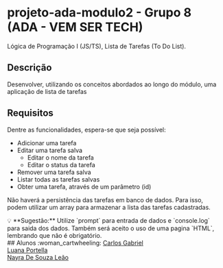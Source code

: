 # projeto-ada-modulo2 - Grupo 8 (ADA - VEM SER TECH)</a>
Lógica de Programação I (JS/TS), Lista de Tarefas (To Do List).

## Descrição
Desenvolver, utilizando os conceitos abordados ao longo do módulo, uma aplicação de lista de tarefas

## Requisitos

Dentre as funcionalidades, espera-se que seja possível:

- Adicionar uma tarefa
- Editar uma tarefa salva
    - Editar o nome da tarefa
    - Editar o status da tarefa
- Remover uma tarefa salva
- Listar todas as tarefas salvas
- Obter uma tarefa, através de um parâmetro (id)

Não haverá a persistência das tarefas em banco de dados. Para isso, podem utilizar um array para armazenar a lista das tarefas cadastradas.

<aside>
💡 **Sugestão:** Utilize `prompt` para entrada de dados e `console.log` para saida dos dados. Também será aceito o uso de uma pagina `HTML`,  lembrando que não é obrigatório. 


</aside>
## Alunos :woman_cartwheeling:
<a href="https://github.com/N3th3rL0rd"> Carlos Gabriel </a><br>
<a href="https://github.com/portellaluana"> Luana Portella </a><br>
<a href="https://github.com/nayrasleao"> Nayra De Souza Leão </a><br>
